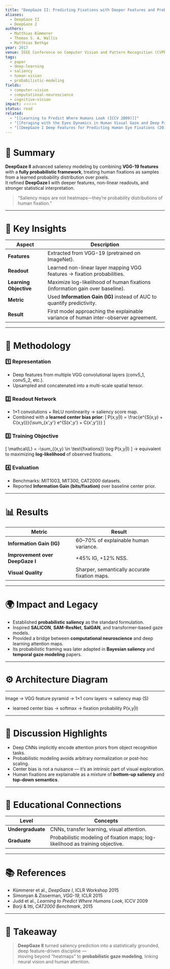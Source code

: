 ```yaml
---
title: "DeepGaze II: Predicting Fixations with Deeper Features and Probabilistic Modeling (2017)"
aliases:
  - DeepGaze II
  - DeepGaze 2
authors:
  - Matthias Kümmerer
  - Thomas S. A. Wallis
  - Matthias Bethge
year: 2017
venue: IEEE Conference on Computer Vision and Pattern Recognition (CVPR)
tags:
  - paper
  - deep-learning
  - saliency
  - human-vision
  - probabilistic-modeling
fields:
  - computer-vision
  - computational-neuroscience
  - cognitive-vision
impact: ⭐⭐⭐⭐⭐
status: read
related:
  - "[[Learning to Predict Where Humans Look (ICCV 2009)]]"
  - "[[Foraging with the Eyes Dynamics in Human Visual Gaze and Deep Predictive Modeling|Foraging with the Eyes]]"
  - "[[DeepGaze I Deep Features for Predicting Human Eye Fixations (2015)|DeepGaze I]]"
---
```


# 🧠 Summary
**DeepGaze II** advanced saliency modeling by combining **VGG-19 features** with a **fully probabilistic framework**, treating human fixations as samples from a learned probability distribution over pixels.  
It refined **DeepGaze I** with deeper features, non-linear readouts, and stronger statistical interpretation.

> “Saliency maps are not heatmaps—they’re probability distributions of human fixation.”

---

# 🧩 Key Insights

| Aspect | Description |
|--------|--------------|
| **Features** | Extracted from VGG-19 (pretrained on ImageNet). |
| **Readout** | Learned non-linear layer mapping VGG features → fixation probabilities. |
| **Learning Objective** | Maximize log-likelihood of human fixations (information gain over baseline). |
| **Metric** | Used **Information Gain (IG)** instead of AUC to quantify predictivity. |
| **Result** | First model approaching the explainable variance of human inter-observer agreement. |

---

# 🔬 Methodology

### 1️⃣ Representation
- Deep features from multiple VGG convolutional layers (conv5_1, conv5_2, etc.).
- Upsampled and concatenated into a multi-scale spatial tensor.

### 2️⃣ Readout Network
- 1×1 convolutions + ReLU nonlinearity → saliency score map.
- Combined with a **learned center bias prior**:
  \[
  P(x,y|I) = \frac{e^{S(x,y) + C(x,y)}}{\sum_{x',y'} e^{S(x',y') + C(x',y')}}
  \]

### 3️⃣ Training Objective
\[
\mathcal{L} = -\sum_{(x,y) \in \text{fixations}} \log P(x,y|I)
\]
→ equivalent to maximizing **log-likelihood** of observed fixations.

### 4️⃣ Evaluation
- Benchmarks: MIT1003, MIT300, CAT2000 datasets.
- Reported **Information Gain (bits/fixation)** over baseline center prior.

---

# 📊 Results

| Metric | Result |
|---------|--------|
| **Information Gain (IG)** | 60–70% of explainable human variance. |
| **Improvement over DeepGaze I** | +45% IG, +12% NSS. |
| **Visual Quality** | Sharper, semantically accurate fixation maps. |

---

# 🌍 Impact and Legacy
- Established **probabilistic saliency** as the standard formulation.  
- Inspired **SALICON**, **SAM-ResNet**, **SalGAN**, and transformer-based gaze models.  
- Provided a bridge between **computational neuroscience** and deep learning attention maps.  
- Its probabilistic framing was later adapted in **Bayesian saliency** and **temporal gaze modeling** papers.

---

# ⚙️ Architecture Diagram

---
Image → VGG feature pyramid → 1×1 conv layers → saliency map (S)  
+ learned center bias → softmax → fixation probability P(x,y|I)
---

# 💬 Discussion Highlights
- Deep CNNs implicitly encode attention priors from object recognition tasks.  
- Probabilistic modeling avoids arbitrary normalization or post-hoc scaling.  
- Center bias is not a nuisance — it’s an intrinsic part of visual exploration.  
- Human fixations are explainable as a mixture of **bottom-up saliency** and **top-down semantics**.

---

# 🧩 Educational Connections

| Level | Concepts |
|--------|----------|
| **Undergraduate** | CNNs, transfer learning, visual attention. |
| **Graduate** | Probabilistic modeling of fixation maps; log-likelihood as training objective. |

---

# 📚 References
- Kümmerer et al., *DeepGaze I*, ICLR Workshop 2015  
- Simonyan & Zisserman, *VGG-19*, ICLR 2015  
- Judd et al., *Learning to Predict Where Humans Look*, ICCV 2009  
- Borji & Itti, *CAT2000 Benchmark*, 2015  

---

# 🧭 Takeaway
> **DeepGaze II** turned saliency prediction into a statistically grounded, deep feature-driven discipline —  
> moving beyond “heatmaps” to **probabilistic gaze modeling**, linking neural vision and human attention.
